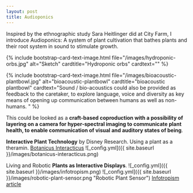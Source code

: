 ```yaml
---
layout: post
title: Audioponics
---
```


Inspired by the ethnographic study Sara Heitlinger did at City Farm, I introduce Audioponics: A system of plant cultivation that bathes plants and their root system in sound to stimulate growth. 

{% include bootstrap-card-text-image.html file="/images/hydroponic-orbs.jpg" alt="Sketch" 
cardtitle="Hydroponic orbs" cardtext="" %}

{% include bootstrap-card-text-image.html file="/images/bioacoustic-plantbowl.jpg" alt="bioacoustic-plantbowl" 
cardtitle="bioacoustic plantbowl" cardtext="Sound / bio-acoustics could also be provided as feedback to the caretaker, to explore language, voice and diversity as key means of opening up communication between humans as well as non-humans. " %}

This could be looked as a **craft-based coproduction with a possibility of layering on a camera for hyper-spectral imaging to communicate plant health, to enable communication of visual and auditory states of being**. 

**Interactive Plant Technology** by Disney Research. Using a plant as a theramin. [Botanicus Interacticus](https://www.youtube.com/watch?v=EcRSKEIucjk)
![_config.yml]({{ site.baseurl }}/images/botanicus-interacticus.png)

Living and Robotic **Plants as Interactive Displays**.
![_config.yml]({{ site.baseurl }}/images/infotropism.png) ![_config.yml]({{ site.baseurl }}/images/robotic-plant-sensor.png "Robotic Plant Sensor")
[Infotropism article](http://www.cs.cmu.edu/~akhurst/publications/holstius04-infotropism.pdf)




